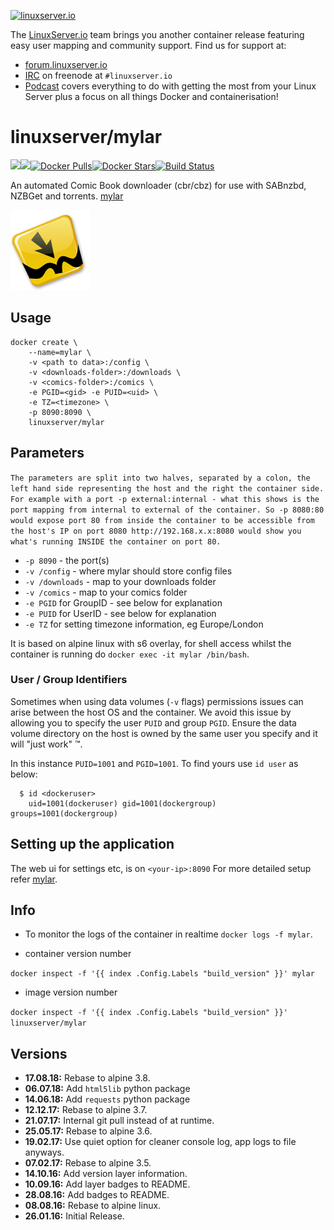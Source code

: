 [linuxserverurl]: https://linuxserver.io
[forumurl]: https://forum.linuxserver.io
[ircurl]: https://www.linuxserver.io/irc/
[podcasturl]: https://www.linuxserver.io/podcast/
[appurl]: https://github.com/evilhero/mylar
[hub]: https://hub.docker.com/r/linuxserver/mylar/

[![linuxserver.io](https://raw.githubusercontent.com/linuxserver/docker-templates/master/linuxserver.io/img/linuxserver_medium.png)][linuxserverurl]

The [LinuxServer.io][linuxserverurl] team brings you another container release featuring easy user mapping and community support. Find us for support at:
* [forum.linuxserver.io][forumurl]
* [IRC][ircurl] on freenode at `#linuxserver.io`
* [Podcast][podcasturl] covers everything to do with getting the most from your Linux Server plus a focus on all things Docker and containerisation!

# linuxserver/mylar
[![](https://images.microbadger.com/badges/version/linuxserver/mylar.svg)](https://microbadger.com/images/linuxserver/mylar "Get your own version badge on microbadger.com")[![](https://images.microbadger.com/badges/image/linuxserver/mylar.svg)](https://microbadger.com/images/linuxserver/mylar "Get your own image badge on microbadger.com")[![Docker Pulls](https://img.shields.io/docker/pulls/linuxserver/mylar.svg)][hub][![Docker Stars](https://img.shields.io/docker/stars/linuxserver/mylar.svg)][hub][![Build Status](https://ci.linuxserver.io/buildStatus/icon?job=Docker-Builders/x86-64/x86-64-mylar)](https://ci.linuxserver.io/job/Docker-Builders/job/x86-64/job/x86-64-mylar/)

An automated Comic Book downloader (cbr/cbz) for use with SABnzbd, NZBGet and torrents. [mylar](https://github.com/evilhero/mylar)

[![mylar](https://raw.githubusercontent.com/linuxserver/docker-templates/master/linuxserver.io/img/mylar-icon.png)][appurl]

## Usage

```
docker create \
    --name=mylar \
    -v <path to data>:/config \
    -v <downloads-folder>:/downloads \
    -v <comics-folder>:/comics \
    -e PGID=<gid> -e PUID=<uid> \
    -e TZ=<timezone> \
    -p 8090:8090 \
    linuxserver/mylar
```

## Parameters

`The parameters are split into two halves, separated by a colon, the left hand side representing the host and the right the container side. 
For example with a port -p external:internal - what this shows is the port mapping from internal to external of the container.
So -p 8080:80 would expose port 80 from inside the container to be accessible from the host's IP on port 8080
http://192.168.x.x:8080 would show you what's running INSIDE the container on port 80.`


* `-p 8090` - the port(s)
* `-v /config` - where mylar should store config files
* `-v /downloads` - map to your downloads folder
* `-v /comics` - map to your comics folder
* `-e PGID` for GroupID - see below for explanation
* `-e PUID` for UserID - see below for explanation
* `-e TZ` for setting timezone information, eg Europe/London

It is based on alpine linux with s6 overlay, for shell access whilst the container is running do `docker exec -it mylar /bin/bash`.

### User / Group Identifiers

Sometimes when using data volumes (`-v` flags) permissions issues can arise between the host OS and the container. We avoid this issue by allowing you to specify the user `PUID` and group `PGID`. Ensure the data volume directory on the host is owned by the same user you specify and it will "just work" ™.

In this instance `PUID=1001` and `PGID=1001`. To find yours use `id user` as below:

```
  $ id <dockeruser>
    uid=1001(dockeruser) gid=1001(dockergroup) groups=1001(dockergroup)
```

## Setting up the application

The web ui for settings etc, is on `<your-ip>:8090`
For more detailed setup refer [mylar](https://github.com/evilhero/mylar).

## Info

* To monitor the logs of the container in realtime `docker logs -f mylar`.

* container version number 

`docker inspect -f '{{ index .Config.Labels "build_version" }}' mylar`

* image version number

`docker inspect -f '{{ index .Config.Labels "build_version" }}' linuxserver/mylar`

## Versions

+ **17.08.18:** Rebase to alpine 3.8.
+ **06.07.18:** Add `html5lib` python package
+ **14.06.18:** Add `requests` python package
+ **12.12.17:** Rebase to alpine 3.7.
+ **21.07.17:** Internal git pull instead of at runtime.
+ **25.05.17:** Rebase to alpine 3.6.
+ **19.02.17:** Use quiet option for cleaner console log,
app logs to file anyways.
+ **07.02.17:** Rebase to alpine 3.5.
+ **14.10.16:** Add version layer information.
+ **10.09.16:** Add layer badges to README.
+ **28.08.16:** Add badges to README.
+ **08.08.16:** Rebase to alpine linux.
+ **26.01.16:** Initial Release.
